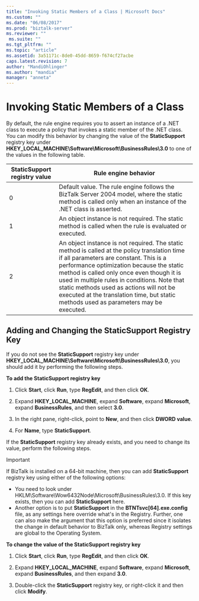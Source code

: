 ```yaml
---
title: "Invoking Static Members of a Class | Microsoft Docs"
ms.custom: ""
ms.date: "06/08/2017"
ms.prod: "biztalk-server"
ms.reviewer: ""
 ms.suite: ""
ms.tgt_pltfrm: ""
ms.topic: "article"
ms.assetid: 3a51171c-8de0-45dd-8659-f674cf27acbe
caps.latest.revision: 7
author: "MandiOhlinger"
ms.author: "mandia"
manager: "anneta"
---
```

# Invoking Static Members of a Class
By default, the rule engine requires you to assert an instance of a .NET class to execute a policy that invokes a static member of the .NET class. You can modify this behavior by changing the value of the **StaticSupport** registry key under **HKEY_LOCAL_MACHINE\Software\Microsoft\BusinessRules\3.0** to one of the values in the following table.  
  
|StaticSupport registry value|Rule engine behavior|  
|----------------------------------|--------------------------|  
|0|Default value. The rule engine follows the BizTalk Server 2004 model, where the static method is called only when an instance of the .NET class is asserted.|  
|1|An object instance is not required. The static method is called when the rule is evaluated or executed.|  
|2|An object instance is not required. The static method is called at the policy translation time if all parameters are constant. This is a performance optimization because the static method is called only once even though it is used in multiple rules in conditions. Note that static methods used as actions will not be executed at the translation time, but static methods used as parameters may be executed.|  
  
## Adding and Changing the StaticSupport Registry Key  
 If you do not see the **StaticSupport** registry key under **HKEY_LOCAL_MACHINE\Software\Microsoft\BusinessRules\3.0**, you should add it by performing the following steps.  
  
 **To add the StaticSupport registry key**  
  
1.  Click **Start**, click **Run**, type **RegEdit**, and then click **OK**.  
  
2.  Expand **HKEY_LOCAL_MACHINE**, expand **Software**, expand **Microsoft**, expand **BusinessRules**, and then select **3.0**.  
  
3.  In the right pane, right-click, point to **New**, and then click **DWORD value**.  
  
4.  For **Name**, type **StaticSupport**.  
  
 If the **StaticSupport** registry key already exists, and you need to change its value, perform the following steps.  
  
> [!IMPORTANT]
>  If BizTalk is installed on a 64-bit machine, then you can add **StaticSupport** registry key using either of the following options:  
>   
>  -   You need to look under HKLM\Software\Wow6432Node\Microsoft\BusinessRules\3.0. If this key exists, then you can add **StaticSupport** here.  
> -   Another option is to put **StaticSupport** in the **BTNTsvc[64].exe.config** file, as any settings here override what's in the Registry.  Further, one can also make the argument that this option is preferred since it isolates the change in default behavior to BizTalk only, whereas Registry settings are global to the Operating System.  
  
 **To change the value of the StaticSupport registry key**  
  
1.  Click **Start**, click **Run**, type **RegEdit**, and then click **OK**.  
  
2.  Expand **HKEY_LOCAL_MACHINE**, expand **Software**, expand **Microsoft**, expand **BusinessRules**, and then expand **3.0**.  
  
3.  Double-click the **StaticSupport** registry key, or right-click it and then click **Modify**.